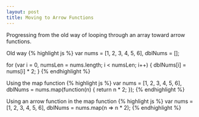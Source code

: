```yaml
---
layout: post
title: Moving to Arrow Functions
---
```


Progressing from the old way of looping through an array toward arrow functions.

Old way
{% highlight js %}
var nums = [1, 2, 3, 4, 5, 6],
    dblNums = [];

for (var i = 0, numsLen = nums.length; i < numsLen; i++) {
  dblNums[i] = nums[i] * 2;
}
{% endhighlight %}

Using the map function
{% highlight js %}
var nums = [1, 2, 3, 4, 5, 6],
    dblNums = nums.map(function(n) {
      return n * 2;
    });
{% endhighlight %}

Using an arrow function in the map function
{% highlight js %}
var nums = [1, 2, 3, 4, 5, 6],
    dblNums = nums.map(n => n * 2);
{% endhighlight %}